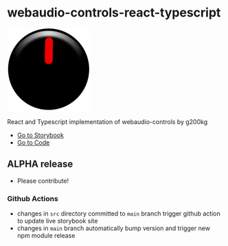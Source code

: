 # webaudio-controls-react-typescript

![webaudio-logo](./src/stories/assets/webaudio-logo-192x192.png)

React and Typescript implementation of webaudio-controls by g200kg

- [Go to Storybook](https://blechdom.github.io/webaudio-controls-react-typescript)
- [Go to Code](https://github.com/blechdom/webaudio-controls-react-typescript)

## ALPHA release
* Please contribute!

### Github Actions

- changes in `src` directory committed to `main` branch trigger github action to update live storybook site
- changes in `main` branch automatically bump version and trigger new npm module release
